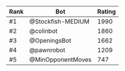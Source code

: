 Rank|Bot|Rating
---|---|---
#1|@Stockfish-MEDIUM|1990
#2|@colinbot|1860
#3|@OpeningsBot|1662
#4|@pawnrobot|1209
#5|@MinOpponentMoves|747

